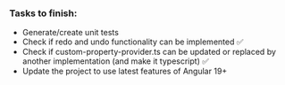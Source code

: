 ### Tasks to finish:
- Generate/create unit tests
- Check if redo and undo functionality can be implemented ✅
- Check if custom-property-provider.ts can be updated or replaced by another implementation (and make it typescript) ✅
- Update the project to use latest features of Angular 19+

